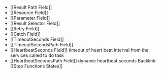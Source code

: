 - [[Result Path Field]]
- [[Resource Field]]
- [[Parameter Field]]
- [[Result Selector Field]]
- [[Retry Field]]
- [[Catch Field]]
- [[TimeoutSeconds Field]]
- [[TimeoutSecondsPath Field]]
- [[HeartbeatSeconds Field]] timeout of heart beat interval from the services called to do task
- [[HeartbeatSecondsPath Field]] dynamic heartbeat seconds 
Backlink: [[Step Functions States]]